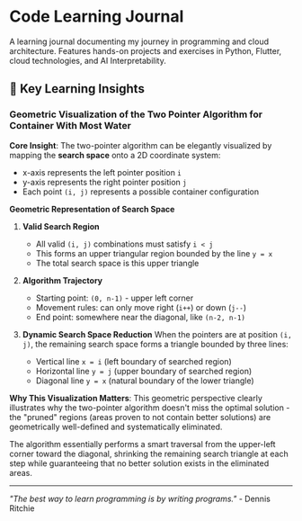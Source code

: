 # Code Learning Journal
A learning journal documenting my journey in programming and cloud architecture. Features hands-on projects and exercises in Python, Flutter, cloud technologies, and AI Interpretability.


## 🧠 Key Learning Insights

### Geometric Visualization of the Two Pointer Algorithm for Container With Most Water

**Core Insight**: The two-pointer algorithm can be elegantly visualized by mapping the **search space** onto a 2D coordinate system:
- x-axis represents the left pointer position `i`
- y-axis represents the right pointer position `j`
- Each point `(i, j)` represents a possible container configuration

**Geometric Representation of Search Space**

1. **Valid Search Region**
    - All valid `(i, j)` combinations must satisfy `i < j`
    - This forms an upper triangular region bounded by the line `y = x`
    - The total search space is this upper triangle

2. **Algorithm Trajectory**
    - Starting point: `(0, n-1)` - upper left corner
    - Movement rules: can only move right (`i++`) or down (`j--`)
    - End point: somewhere near the diagonal, like `(n-2, n-1)`

3. **Dynamic Search Space Reduction**
    When the pointers are at position `(i, j)`, the remaining search space forms a triangle bounded by three lines:
    - Vertical line `x = i` (left boundary of searched region)
    - Horizontal line `y = j` (upper boundary of searched region)  
    - Diagonal line `y = x` (natural boundary of the lower triangle)

**Why This Visualization Matters**: This geometric perspective clearly illustrates why the two-pointer algorithm doesn't miss the optimal solution - the "pruned" regions (areas proven to not contain better solutions) are geometrically well-defined and systematically eliminated.

The algorithm essentially performs a smart traversal from the upper-left corner toward the diagonal, shrinking the remaining search triangle at each step while guaranteeing that no better solution exists in the eliminated areas.


---

*"The best way to learn programming is by writing programs."* - Dennis Ritchie